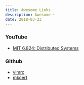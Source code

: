 ```yaml
---
title: Awesome Links
description: Awesome ~
date: 2018-03-23
---
```


### YouTube

* [MIT 6.824: Distributed Systems](https://www.youtube.com/channel/UC_7WrbZTCODu1o_kfUMq88g)

### Github

* [vimrc](https://github.com/amix/vimrc)
* [mkcert](https://github.com/FiloSottile/mkcert)
